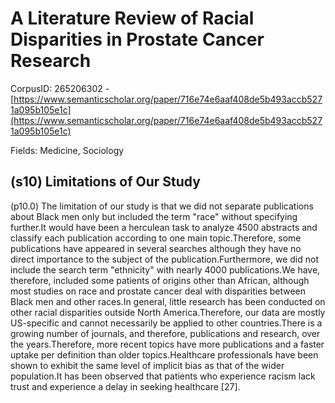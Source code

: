 # A Literature Review of Racial Disparities in Prostate Cancer Research

CorpusID: 265206302 - [https://www.semanticscholar.org/paper/716e74e6aaf408de5b493accb5271a095b105e1c](https://www.semanticscholar.org/paper/716e74e6aaf408de5b493accb5271a095b105e1c)

Fields: Medicine, Sociology

## (s10) Limitations of Our Study
(p10.0) The limitation of our study is that we did not separate publications about Black men only but included the term "race" without specifying further.It would have been a herculean task to analyze 4500 abstracts and classify each publication according to one main topic.Therefore, some publications have appeared in several searches although they have no direct importance to the subject of the publication.Furthermore, we did not include the search term "ethnicity" with nearly 4000 publications.We have, therefore, included some patients of origins other than African, although most studies on race and prostate cancer deal with disparities between Black men and other races.In general, little research has been conducted on other racial disparities outside North America.Therefore, our data are mostly US-specific and cannot necessarily be applied to other countries.There is a growing number of journals, and therefore, publications and research, over the years.Therefore, more recent topics have more publications and a faster uptake per definition than older topics.Healthcare professionals have been shown to exhibit the same level of implicit bias as that of the wider population.It has been observed that patients who experience racism lack trust and experience a delay in seeking healthcare [27].
